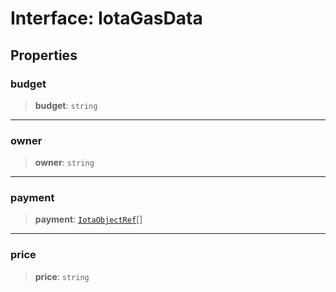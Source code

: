 # Interface: IotaGasData

## Properties

### budget

> **budget**: `string`

***

### owner

> **owner**: `string`

***

### payment

> **payment**: [`IotaObjectRef`](IotaObjectRef.md)[]

***

### price

> **price**: `string`
